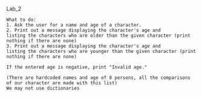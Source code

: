 Lab_2

    What to do:
    1. Ask the user for a name and age of a character.
    2. Print out a message displaying the character's age and 
    listing the characters who are older than the given character (print nothing if there are none)
    3. Print out a message displaying the character's age and 
    listing the characters who are younger than the given character (print nothing if there are none)
    
    If the entered age is negative, print "Invalid age."

    (There are hardcoded names and age of 8 persons, all the comparisons of our character are made with this list)
    We may not use dictionaries 
